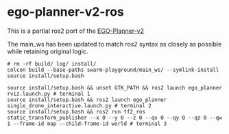# ego-planner-v2-ros

This is a partial ros2 port of the [EGO-Planner-v2](https://github.com/ZJU-FAST-Lab/EGO-Planner-v2)

The main_ws has been updated to match ros2 syntax as closely as possible while retaining original logic.

```
# rm -rf build/ log/ install/
colcon build --base-paths swarm-playground/main_ws/ --symlink-install
source install/setup.bash
```

```
source install/setup.bash && unset GTK_PATH && ros2 launch ego_planner rviz.launch.py # terminal 1
source install/setup.bash && ros2 launch ego_planner single_drone_interactive.launch.py # terminal 2
source install/setup.bash && ros2 run tf2_ros static_transform_publisher --x 0 --y 0 --z 0 --qx 0 --qy 0 --qz 0 --qw 1 --frame-id map --child-frame-id world # terminal 3
```